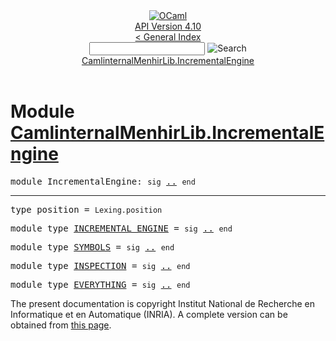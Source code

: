 <!-- ((! set title API !)) ((! set documentation !)) ((! set api !)) ((! set nobreadcrumb !)) -->
<div class="api"><header><nav class="toc brand"><a class="brand" href="https://ocaml.org/"><img src="colour-logo-gray.svg" class="svg" alt="OCaml"></a></nav><nav class="toc"><div class="toc_version"><a href="/docs" id="version-select">API Version 4.10</a></div><a href="index.html">&lt; General Index</a><div class="api_search"><input type="text" name="apisearch" id="api_search" oninput="mySearch(false);" onkeypress="this.oninput();" onclick="this.oninput();" onpaste="this.oninput();">
<img src="search_icon.svg" alt="Search" class="svg" onclick="mySearch(false)"></div>
<div id="search_results"></div><div class="toc_title"><a href="#top">CamlinternalMenhirLib.IncrementalEngine</a></div><ul></ul></nav></header>

<h1>Module <a href="type_CamlinternalMenhirLib.IncrementalEngine.html">CamlinternalMenhirLib.IncrementalEngine</a></h1>

<pre><span id="MODULEIncrementalEngine"><span class="keyword">module</span> IncrementalEngine</span>: <code class="code"><span class="keyword">sig</span></code> <a href="CamlinternalMenhirLib.IncrementalEngine.html">..</a> <code class="code"><span class="keyword">end</span></code></pre><hr width="100%">

<pre><span id="TYPEposition"><span class="keyword">type</span> <code class="type"></code>position</span> = <code class="type">Lexing.position</code> </pre>


<pre><span id="MODULETYPEINCREMENTAL_ENGINE"><span class="keyword">module type</span> <a href="CamlinternalMenhirLib.IncrementalEngine.INCREMENTAL_ENGINE.html">INCREMENTAL_ENGINE</a></span> = <code class="code"><span class="keyword">sig</span></code> <a href="CamlinternalMenhirLib.IncrementalEngine.INCREMENTAL_ENGINE.html">..</a> <code class="code"><span class="keyword">end</span></code></pre>
<pre><span id="MODULETYPESYMBOLS"><span class="keyword">module type</span> <a href="CamlinternalMenhirLib.IncrementalEngine.SYMBOLS.html">SYMBOLS</a></span> = <code class="code"><span class="keyword">sig</span></code> <a href="CamlinternalMenhirLib.IncrementalEngine.SYMBOLS.html">..</a> <code class="code"><span class="keyword">end</span></code></pre>
<pre><span id="MODULETYPEINSPECTION"><span class="keyword">module type</span> <a href="CamlinternalMenhirLib.IncrementalEngine.INSPECTION.html">INSPECTION</a></span> = <code class="code"><span class="keyword">sig</span></code> <a href="CamlinternalMenhirLib.IncrementalEngine.INSPECTION.html">..</a> <code class="code"><span class="keyword">end</span></code></pre>
<pre><span id="MODULETYPEEVERYTHING"><span class="keyword">module type</span> <a href="CamlinternalMenhirLib.IncrementalEngine.EVERYTHING.html">EVERYTHING</a></span> = <code class="code"><span class="keyword">sig</span></code> <a href="CamlinternalMenhirLib.IncrementalEngine.EVERYTHING.html">..</a> <code class="code"><span class="keyword">end</span></code></pre>
<div class="copyright">The present documentation is copyright Institut National de Recherche en Informatique et en Automatique (INRIA). A complete version can be obtained from <a href="http://caml.inria.fr/pub/docs/manual-ocaml/">this page</a>.</div></div>